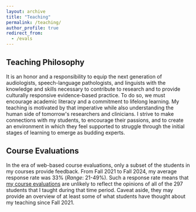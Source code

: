 ```yaml
---
layout: archive
title: "Teaching"
permalink: /teaching/
author_profile: true
redirect_from:
  - /evals
---
```

## Teaching Philosophy
It is an honor and a responsibility to equip the next generation of audiologists, speech-language pathologists, and linguists with the knowledge and skills necessary to contribute to research and to provide culturally responsive evidence-based practice. To do so, we must encourage academic literacy and a commitment to lifelong learning. My teaching is motivated by that imperative while also understanding the human side of tomorrow's researchers and clinicians. I strive to make connections with my students, to encourage their passions, and to create an environment in which they feel supported to struggle through the initial stages of learning to emerge as budding experts.

## Course Evaluations
In the era of web-based course evaluations, only a subset of the students in my courses provide feedback. From Fall 2021 to Fall 2024, my average response rate was 33% (*Range*: 21-49%). Such a response rate means that [my course evaluations](/assets/Hogan_Teaching_Evaluations.pdf) are unlikely to reflect the opinions of all of the 297 students that I taught during that time period. Caveat aside, they may provide an overview of at least some of what students have thought about my teaching since Fall 2021.
